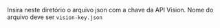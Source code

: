 Insira neste diretório o arquivo json com a chave da API Vision.
Nome do arquivo deve ser `vision-key.json`